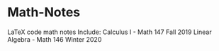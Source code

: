 # Math-Notes
LaTeX code math notes
Include: Calculus I - Math 147 Fall 2019
         Linear Algebra - Math 146 Winter 2020
